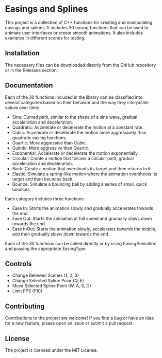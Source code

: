 # Easings and Splines

This project is a collection of C++ functions for creating and manipulating easings and splines. It includes 30 easing functions that can be used to animate user interfaces or create smooth animations.
It also includes examples in different scenes for testing.

## Installation

The necessary files can be downloaded directly from the GitHub repository or in the Releases section.

## Documentation

Each of the 30 functions included in the library can be classified into several categories based on their behavior and the way they interpolate values over time:

- Sine: Curved path, similar to the shape of a sine wave, gradual acceleration and deceleration.
- Quadratic: Accelerate or decelerate the motion at a constant rate.
- Cubic: Accelerate or decelerate the motion more aggressively than quadratic easing functions.
- Quartic: More aggressive than Cubic.
- Quintic: More aggressive than Quartic.
- Exponential: Accelerate or decelerate the motion exponentially.
- Circular: Create a motion that follows a circular path, gradual acceleration and deceleration.
- Back: Create a motion that overshoots its target and then returns to it.
- Elastic: Simulate a spring-like motion where the animation overshoots its target and then bounces back.
- Bounce: Simulate a bouncing ball by adding a series of small, quick bounces.

Each category includes three functions:

- Ease In: Starts the animation slowly and gradually accelerates towards the end.
- Ease Out: Starts the animation at full speed and gradually slows down towards the end.
- Ease InOut: Starts the animation slowly, accelerates towards the middle, and then gradually slows down towards the end.

 Each of the 30 functions can be called directly or by using EasingAnimation and passing the appropriate EasingType.

## Controls
- Change Between Scenes (1, 2, 3)
- Change Selected Spline Poinr (Q, E)
- Move Selected Spline Point (W, A, S, D)
- Limit FPS (F10)

## Contributing
Contributions to the project are welcome! If you find a bug or have an idea for a new feature, please open an issue or submit a pull request.

## License
The project is licensed under the MIT License.

